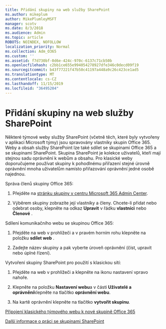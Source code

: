 ```yaml
---
title: Přidání skupiny na web služby SharePoint
ms.author: mikeplum
author: MikePlumleyMSFT
manager: scotv
ms.date: 8/3/2018
ms.audience: Admin
ms.topic: article
ROBOTS: NOINDEX, NOFOLLOW
localization_priority: Normal
ms.collection: Adm_O365
ms.custom: ''
ms.assetid: f7d730bf-0d6e-424c-970c-6137c71cb50b
ms.openlocfilehash: c2bb1ce655e994054278927dfe346c0decd09f19
ms.sourcegitcommit: b43f77221f47b50c41197a448a9c26c423ce1ad5
ms.translationtype: MT
ms.contentlocale: cs-CZ
ms.lasthandoff: 11/15/2019
ms.locfileid: "36495204"
---
```

# <a name="add-a-group-to-a-sharepoint-site"></a>Přidání skupiny na web služby SharePoint

Některé týmové weby služby SharePoint (včetně těch, které byly vytvořeny v aplikaci Microsoft týmy) jsou spravovány vlastníky skupin Office 365. Weby a obsah služby SharePoint lze také sdílet se skupinami Office 365 a se skupinami SharePoint. Skupina SharePoint je kolekce uživatelů, kteří mají stejnou sadu oprávnění k webům a obsahu. Pro klasické weby doporučujeme používat skupiny k pohodlnému přiřazení stejné úrovně oprávnění mnoha uživatelům namísto přiřazování oprávnění jedné osobě najednou.
  
Správa členů skupiny Office 365:
  
1. Přejděte na [stránku skupiny v centru Microsoft 365 Admin Center](https://portal.office.com/adminportal/home#/groups).
    
2. Výběrem skupiny zobrazíte její vlastníky a členy. Chcete-li přidat nebo odebrat osoby, klepněte na odkaz **Upravit** v řádku **vlastníci** nebo **Členové** . 
    
Sdílení komunikačního webu se skupinou Office 365:
  
1. Přejděte na web v prohlížeči a v pravém horním rohu klepněte na položku **sdílet web** . 
    
2. Zadejte název skupiny a pak vyberte úroveň oprávnění (číst, upravit nebo úplné řízení).
    
Vytvoření skupiny SharePoint pro použití s klasickou sítí:
  
1. Přejděte na web v prohlížeči a klepněte na ikonu nastavení vpravo nahoře.
    
2. Klepněte na položku **Nastavení webu**a v části **Uživatelé a oprávnění**klepněte na tlačítko **oprávnění webu**.
    
3. Na kartě oprávnění klepněte na tlačítko **vytvořit skupinu**.
    
[Připojení klasického týmového webu k nové skupině Office 365](https://go.microsoft.com/fwlink/?linkid=2008654)
  
[Další informace o práci se skupinami SharePoint](https://go.microsoft.com/fwlink/?linkid=874658)
  

